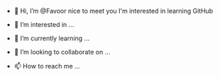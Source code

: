 - 👋 Hi, I’m @Favoor nice to meet you I'm interested in learning GitHub

- 👀 I’m interested in ...
- 🌱 I’m currently learning ...
- 💞️ I’m looking to collaborate on ...
- 📫 How to reach me ...

<!---
Favoo/Favoo is a ✨ special ✨ repository because its `README.md` (this file) appears on your GitHub profile.
You can click the Preview link to take a look at your changes.
--->
